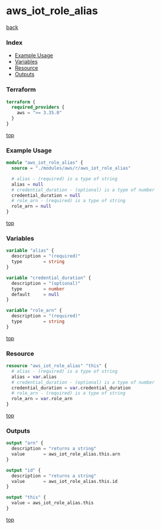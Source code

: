 # aws_iot_role_alias

[back](../aws.md)

### Index

- [Example Usage](#example-usage)
- [Variables](#variables)
- [Resource](#resource)
- [Outputs](#outputs)

### Terraform

```terraform
terraform {
  required_providers {
    aws = ">= 3.35.0"
  }
}
```

[top](#index)

### Example Usage

```terraform
module "aws_iot_role_alias" {
  source = "./modules/aws/r/aws_iot_role_alias"

  # alias - (required) is a type of string
  alias = null
  # credential_duration - (optional) is a type of number
  credential_duration = null
  # role_arn - (required) is a type of string
  role_arn = null
}
```

[top](#index)

### Variables

```terraform
variable "alias" {
  description = "(required)"
  type        = string
}

variable "credential_duration" {
  description = "(optional)"
  type        = number
  default     = null
}

variable "role_arn" {
  description = "(required)"
  type        = string
}
```

[top](#index)

### Resource

```terraform
resource "aws_iot_role_alias" "this" {
  # alias - (required) is a type of string
  alias = var.alias
  # credential_duration - (optional) is a type of number
  credential_duration = var.credential_duration
  # role_arn - (required) is a type of string
  role_arn = var.role_arn
}
```

[top](#index)

### Outputs

```terraform
output "arn" {
  description = "returns a string"
  value       = aws_iot_role_alias.this.arn
}

output "id" {
  description = "returns a string"
  value       = aws_iot_role_alias.this.id
}

output "this" {
  value = aws_iot_role_alias.this
}
```

[top](#index)
